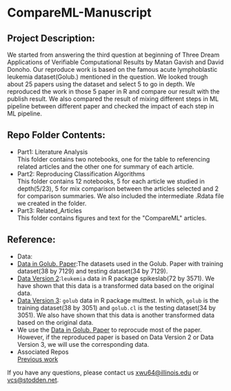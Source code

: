 # CompareML-Manuscript
## Project Description:
We started from answering the third question at beginning of Three Dream Applications of Verifiable Computational Results by Matan Gavish and David Donoho. Our reproduce work is based on the famous acute lymphoblastic leukemia dataset(Golub.) mentioned in the question. We looked trough about 25 papers using the dataset and select 5 to go in depth. We reproduced the work in those 5 paper in R and compare our result with the publish result. We also compared the result of mixing different steps in ML pipeline between different paper and checked the impact of each step in ML pipeline.
## Repo Folder Contents:
- Part1: Literature Analysis\
This folder contains two notebooks, one for the table to referencing related articles and the other one for summary of each article.
- Part2: Reproducing Classification Algorithms\
This folder contains 12 notebooks, 5 for each article we studied in depth(5/23), 5 for mix comparison between the articles selected and 2 for comparison summaries. We also included the intermediate .Rdata file we created in the folder.
- Part3: Related_Articles\
This folder contains figures and text for the "CompareML" articles.
## Reference:
- Data:
- [Data in Golub. Paper](https://www.bioconductor.org/packages/devel/data/experiment/html/golubEsets.html):The datasets used in the Golub. Paper with training dataset(38 by 7129) and testing dataset(34 by 7129).
- [Data Version 2](https://cran.r-project.org/web/packages/spikeslab):`leukemia` data in R package spikeslab(72 by 3571). We have shown that this data is a transformed data based on the original data.
- [Data Version 3](http://faculty.mssm.edu/gey01/multtest/): `golub` data in R package multtest. In which, `golub` is the training dataset(38 by 3051) and `golub.cl` is the testing dataset(34 by 3051). We also have shown that this data is another transformed data based on the original data.
- We use the [Data in Golub. Paper](https://www.bioconductor.org/packages/devel/data/experiment/html/golubEsets.html) to reprocude most of the paper. However, if the reproduced paper is based on Data Version 2 or Data Version 3, we will use the corresponding data.
- Associated Repos\
[Previous work](https://github.com/victoriastodden/ReproducibilityCancerResearch)

If you have any questions, please contact us xwu64@illinois.edu or vcs@stodden.net.
